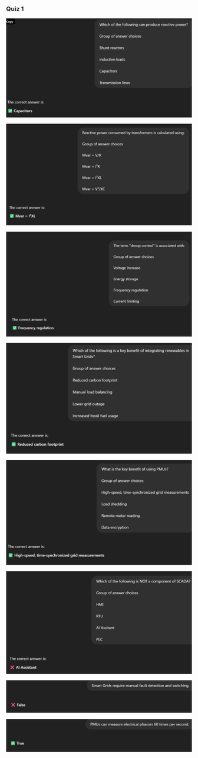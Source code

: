 ### Quiz 1

![](./Images/20250513161353.png)

![](./Images/20250513161443.png)

![](./Images/20250513161459.png)

![](./Images/20250513161515.png)

![](./Images/20250513161529.png)

![](./Images/20250513161546.png)

![](./Images/20250513161559.png)

![](./Images/20250513161617.png)



